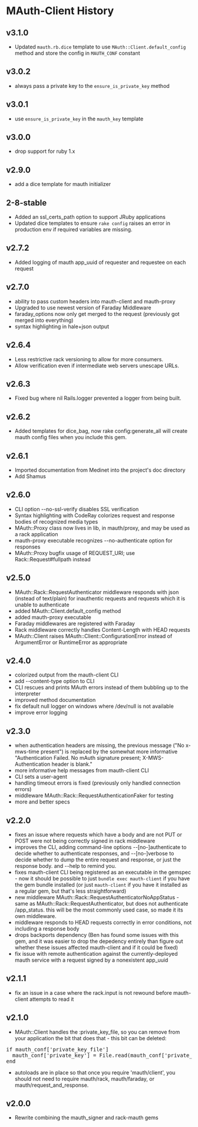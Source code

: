 # MAuth-Client History

## v3.1.0
- Updated `mauth.rb.dice` template to use `MAuth::Client.default_config` method and store the config in `MAUTH_CONF` constant

## v3.0.2
- always pass a private key to the `ensure_is_private_key` method

## v3.0.1
- use `ensure_is_private_key` in the `mauth_key` template

## v3.0.0
- drop support for ruby 1.x

## v2.9.0
- add a dice template for mauth initializer

## 2-8-stable

- Added an ssl_certs_path option to support JRuby applications
- Updated dice templates to ensure `rake config` raises an error in production env if required variables are missing.

## v2.7.2

- Added logging of mauth app_uuid of requester and requestee on each request

## v2.7.0
- ability to pass custom headers into mauth-client and mauth-proxy
- Upgraded to use newest version of Faraday Middleware
- faraday_options now only get merged to the request (previously got merged into everything)
- syntax highlighting in hale+json output

## v2.6.4

- Less restrictive rack versioning to allow for more consumers.
- Allow verification even if intermediate web servers unescape URLs.

## v2.6.3

- Fixed bug where nil Rails.logger prevented a logger from being built.

## v2.6.2

- Added templates for dice_bag, now rake config:generate_all will create
  mauth config files when you include this gem.

## v2.6.1

- Imported documentation from Medinet into the project's doc directory
- Add Shamus

## v2.6.0

- CLI option --no-ssl-verify disables SSL verification
- Syntax highlighting with CodeRay colorizes request and response bodies of recognized media types
- MAuth::Proxy class now lives in lib, in mauth/proxy, and may be used as a rack application
- mauth-proxy executable recognizes --no-authenticate option for responses
- MAuth::Proxy bugfix usage of REQUEST_URI; use Rack::Request#fullpath instead

## v2.5.0

- MAuth::Rack::RequestAuthenticator middleware responds with json (instead of text/plain) for inauthentic requests
  and requests which it is unable to authenticate
- added MAuth::Client.default_config method
- added mauth-proxy executable
- Faraday middlewares are registered with Faraday
- Rack middleware correctly handles Content-Length with HEAD requests
- MAuth::Client raises MAuth::Client::ConfigurationError instead of ArgumentError or RuntimeError as appropriate

## v2.4.0

- colorized output from the mauth-client CLI
- add --content-type option to CLI
- CLI rescues and prints MAuth errors instead of them bubbling up to the interpreter
- improved method documentation
- fix default null logger on windows where /dev/null is not available
- improve error logging

## v2.3.0

- when authentication headers are missing, the previous message ("No x-mws-time present") is replaced by the somewhat
  more informative "Authentication Failed. No mAuth signature present; X-MWS-Authentication header is blank."
- more informative help messages from mauth-client CLI
- CLI sets a user-agent
- handling timeout errors is fixed (previously only handled connection errors)
- middleware MAuth::Rack::RequestAuthenticationFaker for testing
- more and better specs

## v2.2.0

- fixes an issue where requests which have a body and are not PUT or POST were not being correctly signed in rack
  middleware
- improves the CLI, adding command-line options --[no-]authenticate to decide whether to authenticate responses, and
  --[no-]verbose to decide whether to dump the entire request and response, or just the response body. and --help to
  remind you.
- fixes mauth-client CLI being registered as an executable in the gemspec - now it should be possible to just
  `bundle exec mauth-client` if you have the gem bundle installed (or just `mauth-client` if you have it installed as
  a regular gem, but that's less straightforward)
- new middleware MAuth::Rack::RequestAuthenticatorNoAppStatus - same as MAuth::Rack::RequestAuthenticator, but does
  not authenticate /app_status. this will be the most commonly used case, so made it its own middleware.
- middleware responds to HEAD requests correctly in error conditions, not including a response body
- drops backports dependency (Ben has found some issues with this gem, and it was easier to drop the depedency
  entirely than figure out whether these issues affected mauth-client and if it could be fixed)
- fix issue with remote authentication against the currently-deployed mauth service with a request signed by a
  nonexistent app_uuid

## v2.1.1

- fix an issue in a case where the rack.input is not rewound before mauth-client attempts to read it

## v2.1.0

- MAuth::Client handles the :private_key_file, so you can remove from your application the bit that does that - this
  bit can be deleted:

<pre>
if mauth_conf['private_key_file']
  mauth_conf['private_key'] = File.read(mauth_conf['private_key_file'])
end
</pre>

- autoloads are in place so that once you require 'mauth/client', you should not need to require mauth/rack,
  mauth/faraday, or mauth/request_and_response.

## v2.0.0

- Rewrite combining the mauth_signer and rack-mauth gems
